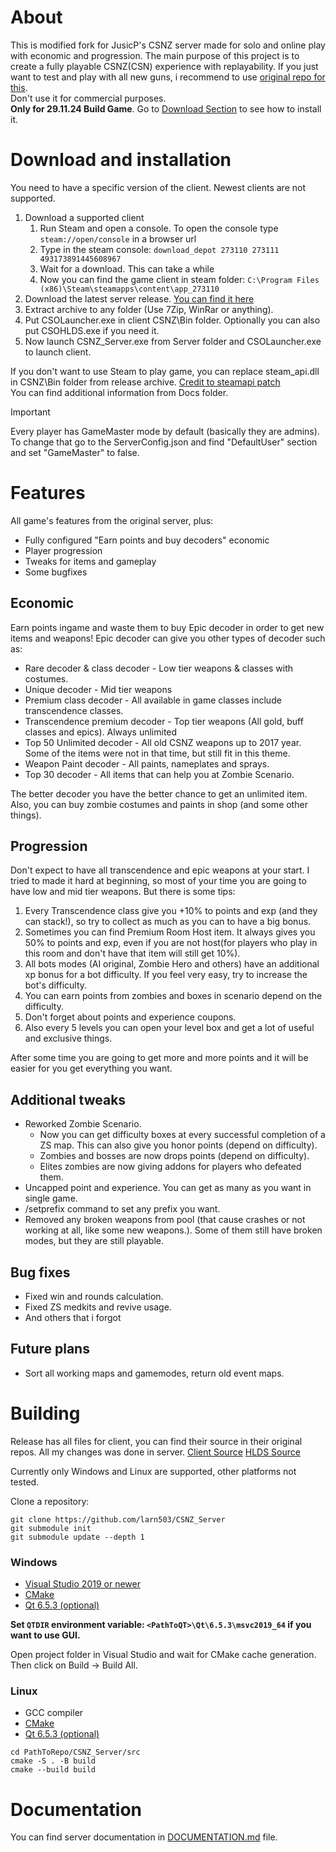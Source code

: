 # About
This is modified fork for JusicP's CSNZ server made for solo and online play with economic and progression. The main purpose of this project is to create a fully playable CSNZ(CSN) experience with replayability. If you just want to test and play with all new guns, i recommend to use [original repo for this](https://github.com/JusicP/CSNZ_Server).  
Don't use it for commercial purposes.  
**Only for 29.11.24 Build Game**. Go to [Download Section](#download-and-installation) to see how to install it.   

# Download and installation
You need to have a specific version of the client. Newest clients are not supported.
1. Download a supported client
    1. Run Steam and open a console. To open the console type `steam://open/console` in a browser url
    2. Type in the steam console: `download_depot 273110 273111 493173891445608967`
    3. Wait for a download. This can take a while
    4. Now you can find the game client in steam folder: `C:\Program Files (x86)\Steam\steamapps\content\app_273110`
2. Download the latest server release. [You can find it here](https://github.com/larn503/CSNZ_Server/releases)
3. Extract archive to any folder (Use 7Zip, WinRar or anything).
4. Put CSOLauncher.exe in client CSNZ\Bin folder. Optionally you can also put CSOHLDS.exe if you need it.
5. Now launch CSNZ_Server.exe from Server folder and CSOLauncher.exe to launch client.

If you don't want to use Steam to play game, you can replace steam_api.dll in CSNZ\Bin folder from release archive. [Credit to steamapi patch](https://gitlab.com/Mr_Goldberg/goldberg_emulator)  
You can find additional information from Docs folder.  
> [!IMPORTANT]
> Every player has GameMaster mode by default (basically they are admins). To change that go to the ServerConfig.json and find "DefaultUser" section and set "GameMaster" to false.

# Features
All game's features from the original server, plus:  
* Fully configured "Earn points and buy decoders" economic  
* Player progression  
* Tweaks for items and gameplay  
* Some bugfixes 

## Economic
Earn points ingame and waste them to buy Epic decoder in order to get new items and weapons! Epic decoder can give you other types of decoder such as:
* Rare decoder & class decoder - Low tier weapons & classes with costumes.
* Unique decoder - Mid tier weapons
* Premium class decoder - All available in game classes include transcendence classes.
* Transcendence premium decoder - Top tier weapons (All gold, buff classes and epics). Always unlimited
* Top 50 Unlimited decoder - All old CSNZ weapons up to 2017 year. Some of the items were not in that time, but still fit in this theme.
* Weapon Paint decoder - All paints, nameplates and sprays.
* Top 30 decoder - All items that can help you at Zombie Scenario.

The better decoder you have the better chance to get an unlimited item.  
Also, you can buy zombie costumes and paints in shop (and some other things).

## Progression
Don't expect to have all transcendence and epic weapons at your start. I tried to made it hard at beginning, so most of your time you are going to have low and mid tier weapons. But there is some tips:
1. Every Transcendence class give you +10% to points and exp (and they can stack!), so try to collect as much as you can to have a big bonus.
2. Sometimes you can find Premium Room Host item. It always gives you 50% to points and exp, even if you are not host(for players who play in this room and don't have that item will still get 10%).
3. All bots modes (AI original, Zombie Hero and others) have an additional xp bonus for a bot difficulty. If you feel very easy, try to increase the bot's difficulty. 
4. You can earn points from zombies and boxes in scenario depend on the difficulty.
5. Don't forget about points and experience coupons.
6. Also every 5 levels you can open your level box and get a lot of useful and exclusive things.

After some time you are going to get more and more points and it will be easier for you get everything you want.

## Additional tweaks
* Reworked Zombie Scenario.
    - Now you can get difficulty boxes at every successful completion of a ZS map. This can also give you honor points (depend on difficulty).
    - Zombies and bosses are now drops points (depend on difficulty).
    - Elites zombies are now giving addons for players who defeated them.
* Uncapped point and experience. You can get as many as you want in single game.
* /setprefix <prefixId> command to set any prefix you want.
* Removed any broken weapons from pool (that cause crashes or not working at all, like some new weapons.). Some of them still have broken modes, but they are still playable.

## Bug fixes
* Fixed win and rounds calculation.
* Fixed ZS medkits and revive usage.
* And others that i forgot

## Future plans
* Sort all working maps and gamemodes, return old event maps.

# Building
Release has all files for client, you can find their source in their original repos. All my changes was done in server.
[Client Source](https://github.com/JusicP/Launcher_CSNZ)
[HLDS Source](https://github.com/SmilexGamer/HLDS_CSNZ)

Currently only Windows and Linux are supported, other platforms not tested.

Clone a repository:
```
git clone https://github.com/larn503/CSNZ_Server
git submodule init
git submodule update --depth 1
```

### Windows
* [Visual Studio 2019 or newer](https://visualstudio.microsoft.com/thank-you-downloading-visual-studio/?sku=Community)
* [CMake](https://www.cmake.org/download/)
* [Qt 6.5.3 (optional)](https://www.qt.io/download-qt-installer)
  
**Set `QTDIR` environment variable: `<PathToQT>\Qt\6.5.3\msvc2019_64` if you want to use GUI.**

Open project folder in Visual Studio and wait for CMake cache generation.
Then click on Build -> Build All.

### Linux
* GCC compiler
* [CMake](https://www.cmake.org/download/)
* [Qt 6.5.3 (optional)](https://www.qt.io/download-qt-installer)

```
cd PathToRepo/CSNZ_Server/src
cmake -S . -B build
cmake --build build
```

# Documentation
You can find server documentation in [DOCUMENTATION.md](doc/documentation.md) file.
